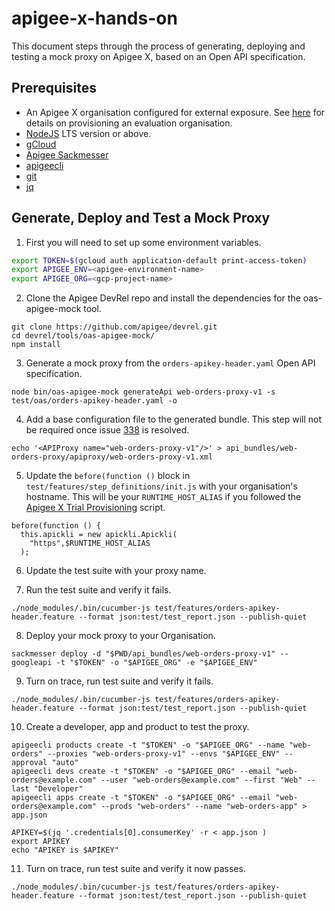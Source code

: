 # apigee-x-hands-on

This document steps through the process of generating, deploying and testing a mock proxy on Apigee X, based on an Open API specification.

## Prerequisites
- An Apigee X organisation configured for external exposure. See [here](https://github.com/apigee/devrel/tree/main/tools/apigee-x-trial-provision) for details on provisioning an evaluation organisation.
- [NodeJS](https://nodejs.org/en/) LTS version or above.
- [gCloud](https://cloud.google.com/sdk/docs/install)
- [Apigee Sackmesser](https://github.com/apigee/devrel/tree/main/tools/apigee-sackmesser)
- [apigeecli](https://github.com/srinandan/apigeecli)
- [git](https://git-scm.com/)
- [jq](https://stedolan.github.io/jq/)

## Generate, Deploy and Test a Mock Proxy

1. First you will need to set up some environment variables.
```sh
export TOKEN=$(gcloud auth application-default print-access-token)
export APIGEE_ENV=<apigee-environment-name>
export APIGEE_ORG=<gcp-project-name>
```

2. Clone the Apigee DevRel repo and install the dependencies for the oas-apigee-mock tool. 
```
git clone https://github.com/apigee/devrel.git
cd devrel/tools/oas-apigee-mock/
npm install
```

3. Generate a mock proxy from the `orders-apikey-header.yaml` Open API specification.
```
node bin/oas-apigee-mock generateApi web-orders-proxy-v1 -s test/oas/orders-apikey-header.yaml -o
```

4. Add a base configuration file to the generated bundle. This step will not be required once issue [338](https://github.com/apigee/devrel/issues/338) is resolved.
```
echo '<APIProxy name="web-orders-proxy-v1"/>' > api_bundles/web-orders-proxy/apiproxy/web-orders-proxy-v1.xml
```

5. Update the `before(function ()` block in `test/features/step_definitions/init.js` with your organisation's hostname. This will be your `RUNTIME_HOST_ALIAS` if you followed the [Apigee X Trial Provisioning](https://github.com/apigee/devrel/tree/main/tools/apigee-x-trial-provision) script.
```
before(function () {
  this.apickli = new apickli.Apickli(
    "https",$RUNTIME_HOST_ALIAS
  );
```

6. Update the test suite with your proxy name.

7. Run the test suite and verify it fails.
```
./node_modules/.bin/cucumber-js test/features/orders-apikey-header.feature --format json:test/test_report.json --publish-quiet
```

8. Deploy your mock proxy to your Organisation.
```
sackmesser deploy -d "$PWD/api_bundles/web-orders-proxy-v1" --googleapi -t "$TOKEN" -o "$APIGEE_ORG" -e "$APIGEE_ENV"
```

9. Turn on trace, run test suite and verify it fails.
```
./node_modules/.bin/cucumber-js test/features/orders-apikey-header.feature --format json:test/test_report.json --publish-quiet
```

10. Create a developer, app and product to test the proxy.
```
apigeecli products create -t "$TOKEN" -o "$APIGEE_ORG" --name "web-orders" --proxies "web-orders-proxy-v1" --envs "$APIGEE_ENV" --approval "auto"
apigeecli devs create -t "$TOKEN" -o "$APIGEE_ORG" --email "web-orders@example.com" --user "web-orders@example.com" --first "Web" --last "Developer"
apigeecli apps create -t "$TOKEN" -o "$APIGEE_ORG" --email "web-orders@example.com" --prods "web-orders" --name "web-orders-app" > app.json

APIKEY=$(jq '.credentials[0].consumerKey' -r < app.json )
export APIKEY
echo "APIKEY is $APIKEY"
```

11. Turn on trace, run test suite and verify it now passes.
```
./node_modules/.bin/cucumber-js test/features/orders-apikey-header.feature --format json:test/test_report.json --publish-quiet
```
